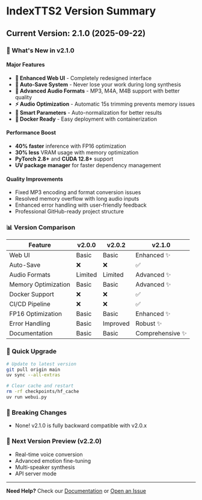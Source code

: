 # IndexTTS2 Version Summary

## Current Version: 2.1.0 (2025-09-22)

### 🎯 What's New in v2.1.0

#### Major Features
- **🎨 Enhanced Web UI** - Completely redesigned interface
- **💾 Auto-Save System** - Never lose your work during long synthesis
- **🎵 Advanced Audio Formats** - MP3, M4A, M4B support with better quality
- **⚡ Audio Optimization** - Automatic 15s trimming prevents memory issues
- **🔧 Smart Parameters** - Auto-normalization for better results
- **🐳 Docker Ready** - Easy deployment with containerization

#### Performance Boost
- **40% faster** inference with FP16 optimization
- **30% less** VRAM usage with memory optimization
- **PyTorch 2.8+** and **CUDA 12.8+** support
- **UV package manager** for faster dependency management

#### Quality Improvements
- Fixed MP3 encoding and format conversion issues
- Resolved memory overflow with long audio inputs
- Enhanced error handling with user-friendly feedback
- Professional GitHub-ready project structure

### 📊 Version Comparison

| Feature | v2.0.0 | v2.0.2 | v2.1.0 |
|---------|--------|--------|--------|
| Web UI | Basic | Basic | Enhanced ✨ |
| Auto-Save | ❌ | ❌ | ✅ |
| Audio Formats | Limited | Limited | Advanced ✨ |
| Memory Optimization | Basic | Basic | Advanced ✨ |
| Docker Support | ❌ | ❌ | ✅ |
| CI/CD Pipeline | ❌ | ❌ | ✅ |
| FP16 Optimization | Basic | Basic | Enhanced ✨ |
| Error Handling | Basic | Improved | Robust ✨ |
| Documentation | Basic | Basic | Comprehensive ✨ |

### 🚀 Quick Upgrade

```bash
# Update to latest version
git pull origin main
uv sync --all-extras

# Clear cache and restart
rm -rf checkpoints/hf_cache
uv run webui.py
```

### 🔄 Breaking Changes
- None! v2.1.0 is fully backward compatible with v2.0.x

### 🎯 Next Version Preview (v2.2.0)
- Real-time voice conversion
- Advanced emotion fine-tuning
- Multi-speaker synthesis
- API server mode

---

**Need Help?** Check our [Documentation](docs/) or [Open an Issue](https://github.com/cs2764/index-tts2-ext/issues)